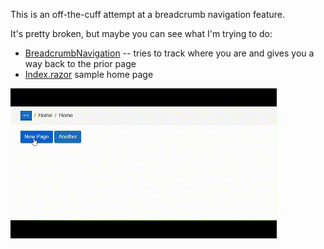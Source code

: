This is an off-the-cuff attempt at a breadcrumb navigation feature.

It's pretty broken, but maybe you can see what I'm trying to do:

- [BreadcrumbNavigation](https://github.com/adamfoneil/StackNav/blob/master/StackNav.Blazor/Services/BreadcrumbNavigation.cs) -- tries to track where you are and gives you a way back to the prior page
- [Index.razor](https://github.com/adamfoneil/StackNav/blob/master/StackNav.Blazor/Pages/Index.razor) sample home page

![img](https://github.com/adamfoneil/StackNav/blob/master/animation.gif)
